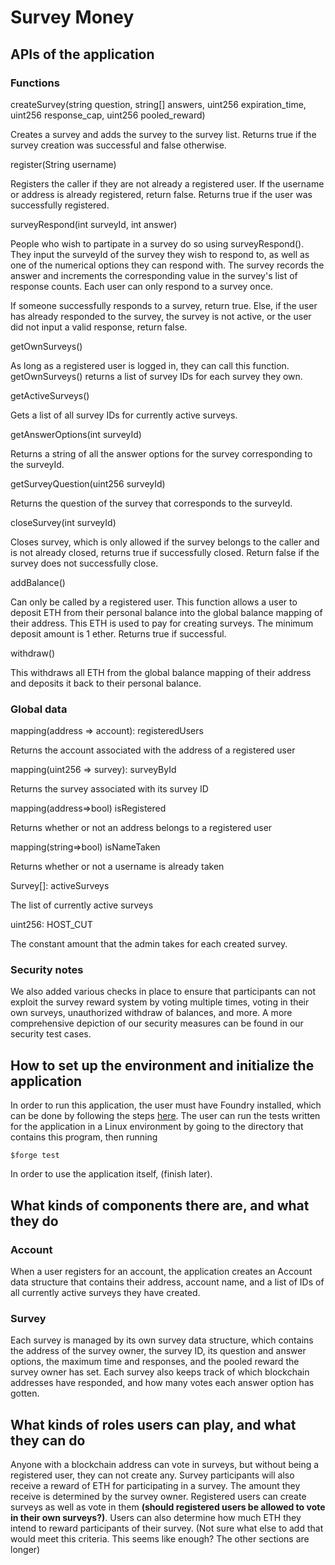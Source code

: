 # Survey Money
## APIs of the application
### Functions
createSurvey(string question, string[] answers, uint256 expiration_time, uint256 response_cap, uint256 pooled_reward)

Creates a survey and adds the survey to the survey list. Returns true if the survey creation was successful and false otherwise.

register(String username)

Registers the caller if they are not already a registered user. If the username or address is already registered, return false. Returns true if the user was successfully registered.

surveyRespond(int surveyId, int answer)

People who wish to partipate in a survey do so using surveyRespond(). They input the surveyId of the survey they wish to respond to, as well as one of the numerical options they can respond with. The survey records the answer and increments the corresponding value in the survey's list of response counts. Each user can only respond to a survey once.

If someone successfully responds to a survey, return true. Else, if the user has already responded to the survey, the survey is not active, or the user did not input a valid response, return false.

getOwnSurveys()

As long as a registered user is logged in, they can call this function. getOwnSurveys() returns a list of survey IDs for each survey they own.

getActiveSurveys()

Gets a list of all survey IDs for currently active surveys.

getAnswerOptions(int surveyId)

Returns a string of all the answer options for the survey corresponding to the surveyId.

getSurveyQuestion(uint256 surveyId)

Returns the question of the survey that corresponds to the surveyId.

closeSurvey(int surveyId)

Closes survey, which is only allowed if the survey belongs to the caller and is not already closed, returns true if successfully closed. Return false if the survey does not successfully close.

addBalance()

Can only be called by a registered user. This function allows a user to deposit ETH from their personal balance into the global balance mapping of their address. This ETH is used to pay for creating surveys. The minimum deposit amount is 1 ether. Returns true if successful.

withdraw()

This withdraws all ETH from the global balance mapping of their address and deposits it back to their personal balance.

### Global data
mapping(address => account): registeredUsers

Returns the account associated with the address of a registered user

mapping(uint256 => survey): surveyById

Returns the survey associated with its survey ID

mapping(address=>bool) isRegistered

Returns whether or not an address belongs to a registered user

mapping(string=>bool) isNameTaken

Returns whether or not a username is already taken

Survey[]: activeSurveys

The list of currently active surveys

uint256: HOST_CUT

The constant amount that the admin takes for each created survey.

### Security notes
We also added various checks in place to ensure that participants can not exploit the survey reward system by voting multiple times, voting in their own surveys, unauthorized withdraw of balances, and more. A more comprehensive depiction of our security measures can be found in our security test cases.

## How to set up the environment and initialize the application
In order to run this application, the user must have Foundry installed, which can be done by following the steps [here](https://book.getfoundry.sh/getting-started/installation).
The user can run the tests written for the application in a Linux environment by going to the directory that contains this program, then running 
```
$forge test
```
In order to use the application itself, (finish later).

## What kinds of components there are, and what they do
### Account
When a user registers for an account, the application creates an Account data structure that contains their address, account name, and a list of IDs of all currently active surveys they have created.
### Survey
Each survey is managed by its own survey data structure, which contains the address of the survey owner, the survey ID, its question and answer options, the maximum time and responses, and the pooled reward the survey owner has set. Each survey also keeps track of which blockchain addresses have responded, and how many votes each answer option has gotten.

## What kinds of roles users can play, and what they can do
Anyone with a blockchain address can vote in surveys, but without being a registered user, they can not create any. Survey participants will also receive a reward of ETH for participating in a survey. The amount they receive is determined by the survey owner. Registered users can create surveys as well as vote in them **(should registered users be allowed to vote in their own surveys?)**. Users can also determine how much ETH they intend to reward participants of their survey.
(Not sure what else to add that would meet this criteria. This seems like enough? The other sections are longer)
